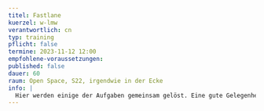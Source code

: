 ```yaml
---
titel: Fastlane
kuerzel: w-lmw
verantwortlich: cn
typ: training
pflicht: false
termine: 2023-11-12 12:00
empfohlene-voraussetzungen:
published: false
dauer: 60
raum: Open Space, S22, irgendwie in der Ecke
info: |
  Hier werden einige der Aufgaben gemeinsam gelöst. Eine gute Gelegenheit für alle, die ihr Know-how noch ein bisschen auffrischen wollen.
---
```

